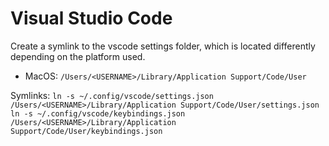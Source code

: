 # Visual Studio Code

Create a symlink to the vscode settings folder, which is located differently depending on the platform used.
- MacOS: `/Users/<USERNAME>/Library/Application Support/Code/User`

Symlinks:
`ln -s ~/.config/vscode/settings.json /Users/<USERNAME>/Library/Application Support/Code/User/settings.json`
`ln -s ~/.config/vscode/keybindings.json /Users/<USERNAME>/Library/Application Support/Code/User/keybindings.json`

